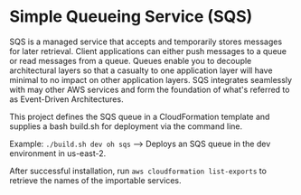 # Simple Queueing Service (SQS)

SQS is a managed service that accepts and temporarily stores messages for later retrieval. Client applications can either push messages to a queue or read messages from a queue. Queues enable you to decouple architectural layers so that a casualty to one application layer will have minimal to no impact on other application layers. SQS integrates seamlessly with may other AWS services and form the foundation of what's referred to as Event-Driven Architectures.

This project defines the SQS queue in a CloudFormation template and supplies a bash build.sh for deployment via the command line.

Example: `./build.sh dev oh sqs` --> Deploys an SQS queue in the dev environment in us-east-2.

After successful installation, run `aws cloudformation list-exports` to retrieve the names of the importable services.
